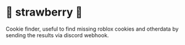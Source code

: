 #  🍓 strawberry 🍓
Cookie finder, useful to find missing roblox cookies and otherdata by sending the results via discord webhook.

